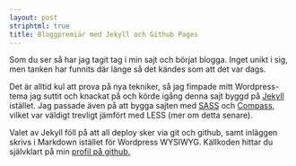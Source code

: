```yaml
---
layout: post
striphtml: true
title: Bloggpremiär med Jekyll och Github Pages
---
```


Som du ser så har jag tagit tag i min sajt och börjat blogga. Inget unikt i sig, men tanken har funnits där länge så det kändes som att det var dags.

Det är alltid kul att prova på nya tekniker, så jag fimpade mitt Wordpress-tema jag suttit och knackat på och körde igång denna sajt byggd på [Jekyll](https://github.com/mojombo/jekyll/) istället. Jag passade även på att bygga sajten med [SASS](http://sass-lang.com/) och [Compass](http://compass-style.org/), vilket var väldigt trevligt jämfört med LESS (mer om detta senare).

 Valet av Jekyll föll på att all deploy sker via git och github, samt inläggen skrivs i Markdown istället för Wordpress WYSIWYG. Källkoden hittar du självklart på min [profil på github.](https://github.com/patrikwibron/patrikwibron.github.com)